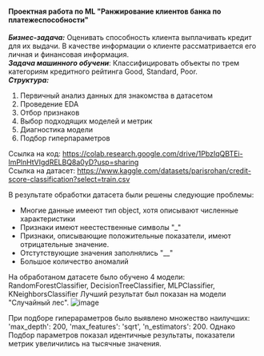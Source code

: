 #### Проектная работа по ML "Ранжирование клиентов банка по платежеспособности"    
___Бизнес-задача:___ Оценивать способность клиента выплачивать кредит для их выдачи. В качестве информации о клиенте рассматривается его личная и финансовая информация.    
___Задача машинного обучени___: Классифицировать объекты по трем категориям кредитного рейтинга Good, Standard, Poor.    
___Структура:___
1) Первичный анализ данных для знакомства в датасетом
2) Проведение EDA
3) Отбор признаков
4) Выбор подходящих моделей и метрик
5) Диагностика модели
6) Подбор гиперпараметров

Ссылка на код: https://colab.research.google.com/drive/1PbzIqQBTEi-lmPlnHtVIgdRELBQ8a0yD?usp=sharing    
Ссылка на датасет: https://www.kaggle.com/datasets/parisrohan/credit-score-classification?select=train.csv

В результате обработки датасета были решены следующие проблемы: 
* Многие данные имееют тип object, хотя описывают численные характеристики
* Признаки имеют неестественные символы "_"
* Признаки, описывающие положительные показатели, имеют отрицательные значение.
* Отстутствующие значения заполнялись "__"
* Большое количество аномалий

На обработаном датасете было обучено 4 модели: RandomForestClassifier, DecisionTreeClassifier, MLPClassifier, KNeighborsClassifier
Лучший результат был показан на модели "Случайный лес".
 ![image](https://github.com/user-attachments/assets/eb27a44c-afb6-4c5a-a830-933bfe02a825)

При подборе гиперараметров было выявлено множество наилучших: 'max_depth': 200, 'max_features': 'sqrt', 'n_estimators': 200. Однако Подбор параметров показал идентичные результаты, показатели метрик увеличились на тысячные значения.  
